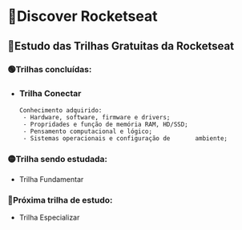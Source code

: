 # 🚦Discover Rocketseat

## 📝Estudo das Trilhas Gratuitas da Rocketseat

### 🟢Trilhas concluídas:
- ### Trilha Conectar
      Conhecimento adquirido:
       - Hardware, software, firmware e drivers;
       - Propridades e função de memória RAM, HD/SSD;
       - Pensamento computacional e lógico;
       - Sistemas operacionais e configuração de       ambiente;

### 🟡Trilha sendo estudada:
- Trilha Fundamentar

### 🔴Próxima trilha de estudo:
- Trilha Especializar